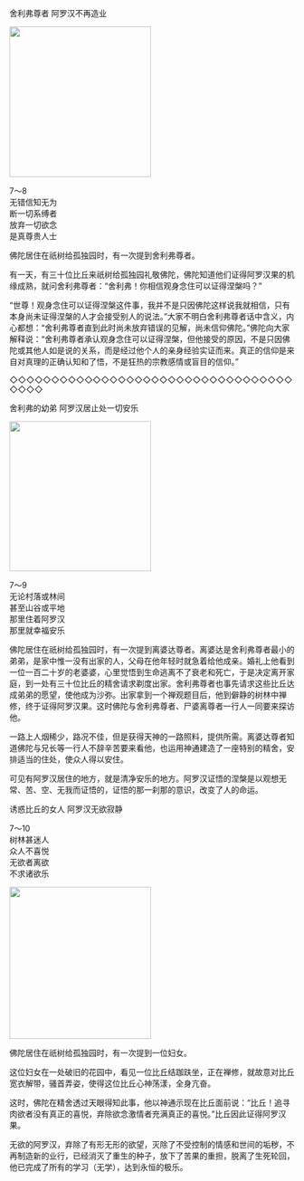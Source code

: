 舍利弗尊者 阿罗汉不再造业

<div class="e2">
<img src="images/fjj-34-1.jpg" width="250" height="266"/>
<div>
 <p class="p13-5">7～8<br>
 无错信知无为<br>
 断一切系缚者<br>
 放弃一切欲念<br>
 是真尊贵人士 </p> 
</div>
</div>



佛陀居住在祇树给孤独园时，有一次提到舍利弗尊者。

有一天，有三十位比丘来祇树给孤独园礼敬佛陀，佛陀知道他们证得阿罗汉果的机缘成熟，就问舍利弗尊者：“舍利弗！你相信观身念住可以证得涅槃吗？”

“世尊！观身念住可以证得涅槃这件事，我并不是只因佛陀这样说我就相信，只有本身尚未证得涅槃的人才会接受别人的说法。”大家不明白舍利弗尊者话中含义，内心都想：“舍利弗尊者直到此时尚未放弃错误的见解，尚未信仰佛陀。”佛陀向大家解释说：“舍利弗尊者承认观身念住可以证得涅槃，但他接受的原因，不是只因佛陀或其他人如是说的关系，而是经过他个人的亲身经验实证而来。真正的信仰是来自对真理的正确认知和了悟，不是狂热的宗教感情或盲目的信仰。”

◇◇◇◇◇◇◇◇◇◇◇◇◇◇◇◇◇◇◇◇◇◇◇◇◇◇◇◇◇◇◇◇◇◇◇◇◇◇

舍利弗的幼弟 阿罗汉居止处一切安乐

<div class="e2">
<img src="images/fjj-34-2.jpg" width="250" height="265"/>
<div>
 <p class="p13-5">7～9<br>
 无论村落或林间<br>
 甚至山谷或平地<br>
 那里住着阿罗汉<br>
 那里就幸福安乐</p> 
</div>
</div>

佛陀居住在祇树给孤独园时，有一次提到离婆达尊者。离婆达是舍利弗尊者最小的弟弟，是家中惟一没有出家的人，父母在他年轻时就急着给他成亲。婚礼上他看到一位一百二十岁的老婆婆，心里觉悟到生命逃离不了衰老和死亡，于是决定离开家庭，到一处有三十位比丘的精舍请求剃度出家。舍利弗尊者也事先请求这些比丘达成弟弟的愿望，使他成为沙弥。出家拿到一个禅观题目后，他到僻静的树林中禅修，终于证得阿罗汉果。这时佛陀与舍利弗尊者、尸婆离尊者一行人一同要来探访他。

一路上人烟稀少，路况不佳，但是获得天神的一路照料，提供所需。离婆达尊者知道佛陀与兄长等一行人不辞辛苦要来看他，也运用神通建造了一座特别的精舍，安排适当的住处，使众人得以安住。

可见有阿罗汉居住的地方，就是清净安乐的地方。阿罗汉证悟的涅槃是以观想无常、苦、空、无我而证悟的，证悟的那一刹那的意识，改变了人的命运。

诱惑比丘的女人 阿罗汉无欲寂静

<div class="e2">
<div>
 <p class="p13-5">7～10<br>
 树林甚迷人<br>
 众人不喜悦<br>
 无欲者离欲<br>
 不求诸欲乐</p> 
</div>
<img src="images/fjj-34-3.jpg" width="250" height="269"/>
</div>

佛陀居住在祇树给孤独园时，有一次提到一位妇女。

这位妇女在一处破旧的花园中，看见一位比丘结跏趺坐，正在禅修，就故意对比丘宽衣解带，骚首弄姿，使得这位比丘心神荡漾，全身亢奋。

这时，佛陀在精舍透过天眼得知此事，他以神通示现在比丘面前说：“比丘！追寻肉欲者没有真正的喜悦，弃除欲念激情者充满真正的喜悦。”比丘因此证得阿罗汉果。

无欲的阿罗汉，弃除了有形无形的欲望，灭除了不受控制的情感和世间的垢秽，不再制造新的业行，已经消灭了重生的种子，放下了苦果的重担，脱离了生死轮回，他已完成了所有的学习（无学），达到永恒的极乐。
